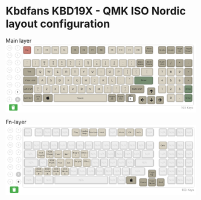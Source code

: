 
# Kbdfans KBD19X - QMK ISO Nordic layout configuration

Main layer
![kbd19x_iso_main_layer](/kbd19x/kbd19x_iso_nordic_main_layer.png)

Fn-layer
![kbd19x_iso_fn_layer](/kbd19x/kbd19x_iso_nordic_fn_layer.png)